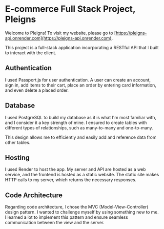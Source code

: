 # E-commerce Full Stack Project, Pleigns

Welcome to Pleigns! To visit my website, please go to [https://pleigns-api.onrender.com](https://pleigns-api.onrender.com).

This project is a full-stack application incorporating a RESTful API that I built to interact with the client.


## Authentication
I used Passport.js for user authentication. A user can create an account, sign in, add items to their cart, place an order by entering card information, and even delete a placed order.

## Database
I used PostgreSQL to build my database as it is what I'm most familiar with, and I consider it a key strength of mine. I ensured to create tables with different types of relationships, such as many-to-many and one-to-many.

This design allows me to efficiently and easily add and reference data from other tables.


## Hosting
I used Render to host the app. My server and API are hosted as a web service, and the frontend is hosted as a static website. The static site makes HTTP calls to my server, which returns the necessary responses.


## Code Architecture
Regarding code architecture, I chose the MVC (Model-View-Controller) design pattern. I wanted to challenge myself by using something new to me. I learned a lot to implement this pattern and ensure seamless communication between the view and the server.
